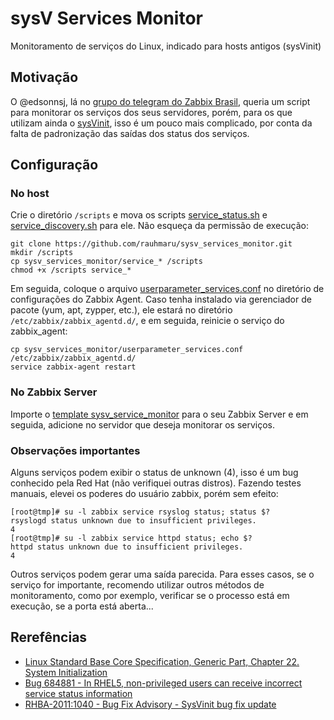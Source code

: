 # sysV Services Monitor
Monitoramento de serviços do Linux, indicado para hosts antigos (sysVinit)

## Motivação
O @edsonnsj, lá no [grupo do telegram do Zabbix Brasil](https://t.me/ZabbixBrasil/284147), queria um script para monitorar os serviços dos seus servidores, porém, para os que utilizam ainda o [sysVinit](https://wiki.archlinux.org/index.php/SysVinit), isso é um pouco mais complicado, por conta da falta de padronização das saídas dos status dos serviços.

## Configuração
### No host
Crie o diretório `/scripts` e mova os scripts [service_status.sh](./service_status.sh) e [service_discovery.sh](./service_discovery.sh) para ele. Não esqueça da permissão de execução:

```shell
git clone https://github.com/rauhmaru/sysv_services_monitor.git
mkdir /scripts
cp sysv_services_monitor/service_* /scripts
chmod +x /scripts service_*
```

Em seguida, coloque o arquivo [userparameter_services.conf](./userparmeter_services.conf) no diretório de configurações do Zabbix Agent. Caso tenha instalado via gerenciador de pacote (yum, apt, zypper, etc.), ele estará no diretório `/etc/zabbix/zabbix_agentd.d/`, e em seguida, reinicie o serviço do zabbix_agent:

```shell
cp sysv_services_monitor/userparameter_services.conf /etc/zabbix/zabbix_agentd.d/
service zabbix-agent restart
```

### No Zabbix Server
Importe o [template sysv_service_monitor](./template_sysv_service_monitor.xml) para o seu Zabbix Server e em seguida, adicione no servidor que deseja monitorar os serviços.


### Observações importantes
Alguns serviços podem exibir o status de unknown (4), isso é um bug conhecido pela Red Hat (não verifiquei outras distros). Fazendo testes manuais, elevei os poderes do usuário zabbix, porém sem efeito:

```shell
[root@tmp]# su -l zabbix service rsyslog status; status $?
rsyslogd status unknown due to insufficient privileges.
4
[root@tmp]# su -l zabbix service httpd status; echo $?
httpd status unknown due to insufficient privileges.
4
```
Outros serviços podem gerar uma saída parecida. Para esses casos, se o serviço for importante, recomendo utilizar outros métodos de monitoramento, como por exemplo, verificar se o processo está em execução, se a porta está aberta...

## Rerefências
* [Linux Standard Base Core Specification, Generic Part, Chapter 22. System Initialization](https://refspecs.linuxbase.org/LSB_5.0.0/LSB-Core-generic/LSB-Core-generic/iniscrptact.html)
* [Bug 684881 - In RHEL5, non-privileged users can receive incorrect service status information](https://bugzilla.redhat.com/show_bug.cgi?id=684881)
* [RHBA-2011:1040 - Bug Fix Advisory - SysVinit bug fix update](https://access.redhat.com/errata/RHBA-2011:104)

